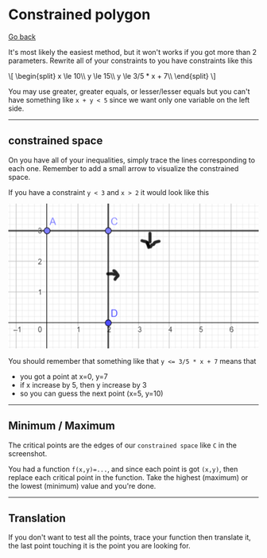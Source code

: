 # Constrained polygon

[Go back](..)

It's most likely the easiest method, but it won't works if you got more than 2 parameters. Rewrite all of your constraints to you have constraints like this

<p>
\[
\begin{split}
x \le 10\\
y \le 15\\
y \le 3/5 * x + 7\\
\end{split}
\]
</p>

You may use greater, greater equals, or lesser/lesser equals but you can't have something like `x + y < 5` since we want only one variable on the left side.

<hr class="sr">

## constrained space

On you have all of your inequalities, simply trace the lines corresponding to each one. Remember to add a small arrow to visualize the constrained space.

If you have a constraint `y < 3` and `x > 2` it would look like this

![lines](lines.png)

You should remember that something like that `y <= 3/5 * x + 7` means that

* you got a point at x=0, y=7
* if x increase by 5, then y increase by 3
* so you can guess the next point (x=5, y=10)

<hr class="sl">

## Minimum / Maximum

The critical points are the edges of our `constrained space` like `C` in the screenshot.

You had a function `f(x,y)=...`, and since each point is got `(x,y)`, then replace each critical point in the function. Take the highest (maximum) or the lowest (minimum) value and you're done.

<hr class="sr">

## Translation

If you don't want to test all the points, trace your function then translate it, the last point touching it is the point you are looking for.